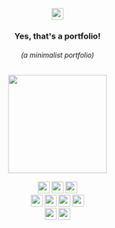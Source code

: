<div> 

  <div align="center"> 
    <a href="https://www.linkedin.com/in/brnsalg/" target="_blank"><img height="24rem" src="https://img.shields.io/badge/LinkedIn-0077B5?style=for-the-badge&logo=linkedin&logoColor=white" /></a>
      <h3><strong>Yes, that's a portfolio!</strong></h3>
      <h6><i>(a minimalist portfolio)</i></h6>
  </div>
  
  
  <div align="center"> 
      <img height="200rem" src="https://i.pinimg.com/originals/18/80/ad/1880ad6f253bca33941695c3c25b54c7.gif"/>
  </div>
  
  <br>
  
  <div align="center">
    <!--- <img height="24rem" src="https://img.shields.io/badge/html5-%23E34F26.svg?style=for-the-badge&logo=html5&logoColor=white" /> --->
    <!--- <img height="24rem" src="https://img.shields.io/badge/css3-%231572B6.svg?style=for-the-badge&logo=css3&logoColor=white" /> --->
    <!--- <img height="24rem" src="https://img.shields.io/badge/javascript-%23323330.svg?style=for-the-badge&logo=javascript&logoColor=%23F7DF1E" /> --->
    <img height="24rem" src="https://img.shields.io/badge/JavaScript-F7DF1E?style=for-the-badge&logo=javascript&logoColor=black" />
    <img height="24rem" src="https://img.shields.io/badge/TypeScript-007ACC?style=for-the-badge&logo=typescript&logoColor=white" />
    <img height="24rem" src="https://img.shields.io/badge/Angular-DD0031?style=for-the-badge&logo=angular&logoColor=white" />
    <!--- <img height="24rem" src="https://img.shields.io/badge/bootstrap-%23563D7C.svg?style=for-the-badge&logo=bootstrap&logoColor=white" /> --->
    <!--- <img height="24rem" src="https://img.shields.io/badge/PHP-777BB4?style=for-the-badge&logo=php&logoColor=white" /> --->
    <!--- <img height="24rem" src="https://img.shields.io/badge/C%23-239120?style=for-the-badge&logo=c-sharp&logoColor=white" /> --->
      <br>
    <!--- <img height="24rem" src="https://img.shields.io/badge/Unity-100000?style=for-the-badge&logo=unity&logoColor=white" /> --->
    <!--- <img height="24rem" src="https://img.shields.io/badge/Go-00ADD8?style=for-the-badge&logo=go&logoColor=white" /> --->
    <img height="24rem" src="https://img.shields.io/badge/React-20232A?style=for-the-badge&logo=react&logoColor=61DAFB" />
    <img height="24rem" src="https://img.shields.io/badge/React_Native-20232A?style=for-the-badge&logo=react&logoColor=61DAFB" />
    <img height="24rem" src="https://img.shields.io/badge/MongoDB-4EA94B?style=for-the-badge&logo=mongodb&logoColor=white" />
    <!--- <img height="24rem" src="https://img.shields.io/badge/MySQL-005C84?style=for-the-badge&logo=mysql&logoColor=white" /> --->
    <img height="24rem" src="https://img.shields.io/badge/Node.js-339933?style=for-the-badge&logo=nodedotjs&logoColor=white" />
    <!--- <img height="24rem" src="https://img.shields.io/badge/Ionic-3880FF?style=for-the-badge&logo=ionic&logoColor=white" /> --->
    <!--- <img height="24rem" src="https://img.shields.io/badge/Android_Studio-3DDC84?style=for-the-badge&logo=android-studio&logoColor=white" /> --->
    <!--- <img height="24rem" src="https://img.shields.io/badge/Laravel-FF2D20?style=for-the-badge&logo=laravel&logoColor=white" /> --->
      <br>
    <!--- <img height="24rem" src="https://img.shields.io/badge/-GraphQL-E10098?style=for-the-badge&logo=graphql&logoColor=white" /> --->
    <!---  <img height="24rem" src="https://img.shields.io/badge/firebase-ffca28?style=for-the-badge&logo=firebase&logoColor=black" /> --->
    <img height="24rem" src="https://img.shields.io/badge/VSCode-0078D4?style=for-the-badge&logo=visual%20studio%20code&logoColor=white" />
    <img height="24rem" src="https://img.shields.io/badge/Ubuntu-E95420?style=for-the-badge&logo=ubuntu&logoColor=white" />
    
  </div>
  
</div>
